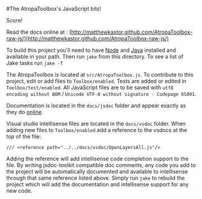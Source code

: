 #The AtropaToolbox's JavaScript bits!

Score!

Read the docs online at : [http://matthewkastor.github.com/AtropaToolbox-raw-js/](http://matthewkastor.github.com/AtropaToolbox-raw-js/)


To build this project you'll need to have [Node](http://nodejs.org/) and [Java](http://www.java.com/) installed and available in your path. Then run `jake` from this directory. To see a list of Jake tasks run `jake -T`

The AtropaToolbox is located at `src/AtropaToolbox.js`. To contribute to this project, edit or add files to `Toolbox/enabled`. Tests are added or edited in `Toolbox/test/enabled`. All JavaScript files are to be saved with `utf8 encoding without BOM` / `Unicode UTF-8 without signature - Codepage 65001`.

Documentation is located in the `docs/jsdoc` folder and appear exactly as they do [online](http://matthewkastor.github.com/AtropaToolbox-raw-js/docs/index.html).

Visual studio intellisense files are located in the `docs/vsdoc` folder. When adding new files to `Toolbox/enabled` add a reference to the vsdocs at the top of the file:
```
/// <reference path="../../docs/vsdoc/OpenLayersAll.js"/>
```
Adding the reference will add intellisense code completion support to the file. By writing jsdoc-toolkit compatible doc comments, any code you add to the project will be automatically documented and available to intellisense through that same reference listed above. Simply run `jake` to rebuild the project which will add the documentation and intellisense support for any new code.
